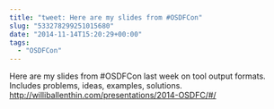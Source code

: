 ```yaml
---
title: "tweet: Here are my slides from #OSDFCon"
slug: "533278299251015680"
date: "2014-11-14T15:20:29+00:00"
tags:
  - "OSDFCon"
---
```

Here are my slides from #OSDFCon last week on tool output formats. Includes problems, ideas, examples, solutions. http://williballenthin.com/presentations/2014-OSDFC/#/